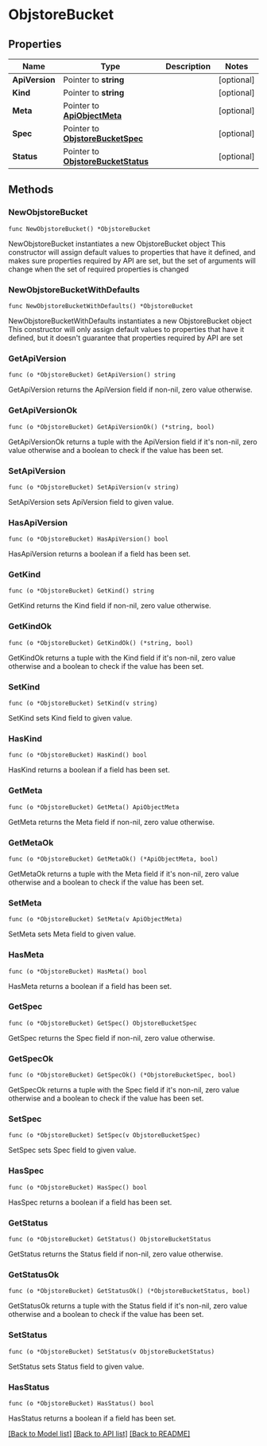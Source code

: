 # ObjstoreBucket

## Properties

Name | Type | Description | Notes
------------ | ------------- | ------------- | -------------
**ApiVersion** | Pointer to **string** |  | [optional] 
**Kind** | Pointer to **string** |  | [optional] 
**Meta** | Pointer to [**ApiObjectMeta**](apiObjectMeta.md) |  | [optional] 
**Spec** | Pointer to [**ObjstoreBucketSpec**](objstoreBucketSpec.md) |  | [optional] 
**Status** | Pointer to [**ObjstoreBucketStatus**](objstoreBucketStatus.md) |  | [optional] 

## Methods

### NewObjstoreBucket

`func NewObjstoreBucket() *ObjstoreBucket`

NewObjstoreBucket instantiates a new ObjstoreBucket object
This constructor will assign default values to properties that have it defined,
and makes sure properties required by API are set, but the set of arguments
will change when the set of required properties is changed

### NewObjstoreBucketWithDefaults

`func NewObjstoreBucketWithDefaults() *ObjstoreBucket`

NewObjstoreBucketWithDefaults instantiates a new ObjstoreBucket object
This constructor will only assign default values to properties that have it defined,
but it doesn't guarantee that properties required by API are set

### GetApiVersion

`func (o *ObjstoreBucket) GetApiVersion() string`

GetApiVersion returns the ApiVersion field if non-nil, zero value otherwise.

### GetApiVersionOk

`func (o *ObjstoreBucket) GetApiVersionOk() (*string, bool)`

GetApiVersionOk returns a tuple with the ApiVersion field if it's non-nil, zero value otherwise
and a boolean to check if the value has been set.

### SetApiVersion

`func (o *ObjstoreBucket) SetApiVersion(v string)`

SetApiVersion sets ApiVersion field to given value.

### HasApiVersion

`func (o *ObjstoreBucket) HasApiVersion() bool`

HasApiVersion returns a boolean if a field has been set.

### GetKind

`func (o *ObjstoreBucket) GetKind() string`

GetKind returns the Kind field if non-nil, zero value otherwise.

### GetKindOk

`func (o *ObjstoreBucket) GetKindOk() (*string, bool)`

GetKindOk returns a tuple with the Kind field if it's non-nil, zero value otherwise
and a boolean to check if the value has been set.

### SetKind

`func (o *ObjstoreBucket) SetKind(v string)`

SetKind sets Kind field to given value.

### HasKind

`func (o *ObjstoreBucket) HasKind() bool`

HasKind returns a boolean if a field has been set.

### GetMeta

`func (o *ObjstoreBucket) GetMeta() ApiObjectMeta`

GetMeta returns the Meta field if non-nil, zero value otherwise.

### GetMetaOk

`func (o *ObjstoreBucket) GetMetaOk() (*ApiObjectMeta, bool)`

GetMetaOk returns a tuple with the Meta field if it's non-nil, zero value otherwise
and a boolean to check if the value has been set.

### SetMeta

`func (o *ObjstoreBucket) SetMeta(v ApiObjectMeta)`

SetMeta sets Meta field to given value.

### HasMeta

`func (o *ObjstoreBucket) HasMeta() bool`

HasMeta returns a boolean if a field has been set.

### GetSpec

`func (o *ObjstoreBucket) GetSpec() ObjstoreBucketSpec`

GetSpec returns the Spec field if non-nil, zero value otherwise.

### GetSpecOk

`func (o *ObjstoreBucket) GetSpecOk() (*ObjstoreBucketSpec, bool)`

GetSpecOk returns a tuple with the Spec field if it's non-nil, zero value otherwise
and a boolean to check if the value has been set.

### SetSpec

`func (o *ObjstoreBucket) SetSpec(v ObjstoreBucketSpec)`

SetSpec sets Spec field to given value.

### HasSpec

`func (o *ObjstoreBucket) HasSpec() bool`

HasSpec returns a boolean if a field has been set.

### GetStatus

`func (o *ObjstoreBucket) GetStatus() ObjstoreBucketStatus`

GetStatus returns the Status field if non-nil, zero value otherwise.

### GetStatusOk

`func (o *ObjstoreBucket) GetStatusOk() (*ObjstoreBucketStatus, bool)`

GetStatusOk returns a tuple with the Status field if it's non-nil, zero value otherwise
and a boolean to check if the value has been set.

### SetStatus

`func (o *ObjstoreBucket) SetStatus(v ObjstoreBucketStatus)`

SetStatus sets Status field to given value.

### HasStatus

`func (o *ObjstoreBucket) HasStatus() bool`

HasStatus returns a boolean if a field has been set.


[[Back to Model list]](../README.md#documentation-for-models) [[Back to API list]](../README.md#documentation-for-api-endpoints) [[Back to README]](../README.md)



